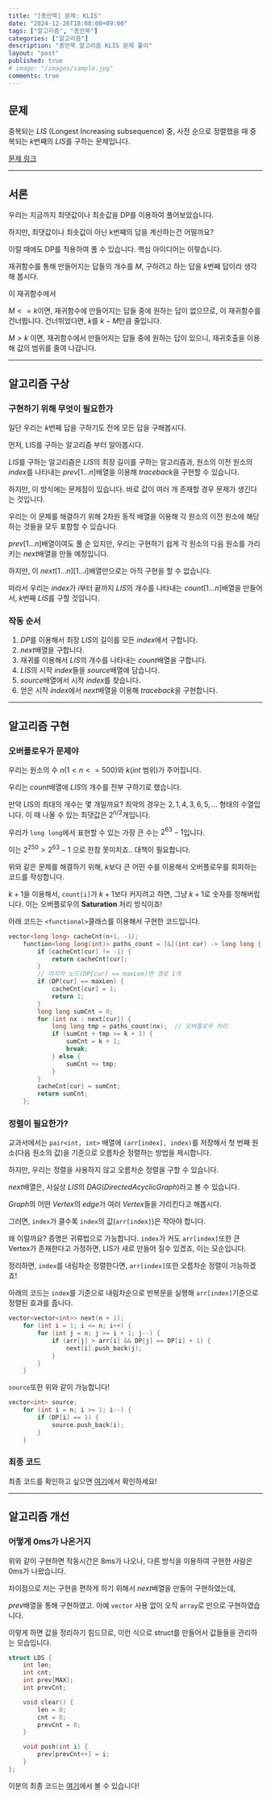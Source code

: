 ```yaml
---
title: "[종만북] 문제: KLIS"
date: "2024-12-26T18:08:00+09:00"
tags: ["알고리즘", "종만북"]
categories: ["알고리즘"]
description: "종만북 알고리즘 KLIS 문제 풀이"
layout: "post"
published: true
# image: "/images/sample.jpg"
comments: true
---
```


## 문제
중복되는 $LIS$ (Longest Increasing subsequence) 중, 사전 순으로 정렬했을 때 중복되는 $k$번째의 $LIS$를 구하는 문제입니다.

[문제 링크](https://algospot.com/judge/problem/read/KLIS)

* * *

## 서론
우리는 지금까지 최댓값이나 최솟값을 DP를 이용하여 풀어보았습니다.

하지만, 최댓값이나 최솟값이 아닌 k번째의 답을 계산하는건 어떨까요?

이럴 때에도 DP를 적용하여 풀 수 있습니다. 핵심 아이디어는 이렇습니다.

재귀함수를 통해 만들어지는 답들의 개수를 $M$, 구하려고 하는 답을 $k$번째 답이라 생각해 봅시다.

이 재귀함수에서 

$M <= k$이면, 재귀함수에 만들어지는 답들 중에 원하는 답이 없으므로, 이 재귀함수를 건너뜁니다. 건너뛰었다면, $k$를 $k-M$만큼 줄입니다.

$M > k$ 이면, 재귀함수에서 만들어지는 답들 중에 원하는 답이 있으니, 재귀호출을 이용해 값의 범위를 줄여 나갑니다.

* * *

## 알고리즘 구상
### 구현하기 위해 무엇이 필요한가
일단 우리는 $k$번째 답을 구하기도 전에 모든 답을 구해봅시다.

먼저, LIS를 구하는 알고리즘 부터 알아봅시다.

$LIS$를 구하는 알고리즘은 $LIS$의 최장 길이를 구하는 알고리즘과, 원소의 이전 원소의 $index$를 나타내는 $prev[1...n]$배열을 이용해 $traceback$을 구현할 수 있습니다.

하지만, 이 방식에는 문제점이 있습니다. 바로 값이 여러 개 존재할 경우 문제가 생긴다는 것입니다.

우리는 이 문제를 해결하기 위해 2차원 동적 배열을 이용해 각 원소의 이전 원소에 해당하는 것들을 모두 포함할 수 있습니다.

$prev[1...n]$배열이여도 풀 순 있지만, 우리는 구현하기 쉽게 각 원소의 다음 원소를 가리키는 $next$배열을 만들 예정입니다.

하지만, 이 $next[1...n][1...i]$배열만으로는 아직 구현을 할 수 없습니다.

따라서 우리는 $index$가 $i$부터 끝까지 $LIS$의 개수를 나타내는 $count[1...n]$배열을 
만들어서, $k$번째 $LIS$를 구할 것입니다.

### 작동 순서
1. $DP$를 이용해서 최장 $LIS$의 길이를 모든 $index$에서 구합니다.
2. $next$배열을 구합니다.
3. 재귀를 이용해서 $LIS$의 개수를 나타내는 $count$배열을 구합니다. 
4. $LIS$의 시작 $index$들을 $source$배열에 담습니다.
5. $source$배열에서 시작 $index$를 찾습니다.
6. 얻은 시작 $index$에서 $next$배열을 이용해 $traceback$을 구현합니다.

* * *

## 알고리즘 구현
### 오버플로우가 문제야
우리는 원소의 수 $n(1<n<=500)$와 $k$($int$ 범위)가 주어집니다.

우리는 $count$배열에 $LIS$의 개수를 전부 구하기로 했습니다.

만약 LIS의 최대의 개수는 몇 개일까요? 최악의 경우는 $2, 1, 4, 3, 6, 5, ...$ 형태의 수열입니다. 이 때 나올 수 있는 최댓값은 $2^{n/2}$개입니다.

우리가 ```long long```에서 표현할 수 있는 가장 큰 수는 $2^63 - 1$입니다.

이는 $2^{250} > 2^{63}-1$ 으로 한참 못미치죠.. 대책이 필요합니다.

위와 같은 문제를 해결하기 위해, $k$보다 큰 어떤 수를 이용해서 오버플로우를 회피하는 코드를 작성합니다. 

$k + 1$을 이용해서, ```count[i]```가 $k+1$보다 커지려고 하면, 그냥 $k+1$로 숫자를 정해버립니다. 이는 오버플로우의 **Saturation** 처리 방식이죠!

아래 코드는 ```<functional>```클래스를 이용해서 구현한 코드입니다.
```c++
vector<long long> cacheCnt(n+1, -1);
    function<long long(int)> paths_count = [&](int cur) -> long long {
        if (cacheCnt[cur] != -1) {
            return cacheCnt[cur];
        }
        // 마지막 노드(DP[cur] == maxLen)면 경로 1개
        if (DP[cur] == maxLen) {
            cacheCnt[cur] = 1;
            return 1;
        }
        long long sumCnt = 0;
        for (int nx : next[cur]) {
            long long tmp = paths_count(nx);  // 오버플로우 처리
            if (sumCnt + tmp >= k + 1) {
                sumCnt = k + 1;
                break;
            } else {
                sumCnt += tmp;
            }
        }
        cacheCnt[cur] = sumCnt;
        return sumCnt; 
    };
```

### 정렬이 필요한가?
교과서에서는 ```pair<int, int>``` 배열에 ```(arr[index], index)```를 저장해서 첫 번째 원소(다음 원소의 값)을 기준으로 오름차순 정렬하는 방법을 제시합니다.

하지만, 우리는 정렬을 사용하지 않고 오름차순 정렬을 구할 수 있습니다.

$next$배열은, 사실상 $LIS$의 $DAG(Directed Acyclic Graph)$라고 볼 수 있습니다.

$Graph$의 어떤 $Vertex$의 $edge$가 여러 $Vertex$들을 가리킨다고 해봅시다.

그러면, ```index```가 클수록 ```index```의 값(```arr[index]```)은 작아야 합니다. 

왜 이럴까요? 증명은 귀류법으로 가능합니다. 
```index```가 커도 ```arr[index]```또한 큰 Vertex가 존재한다고 가정하면, LIS가 새로 만들어 질수 있겠죠, 이는 모순입니다.

정리하면, ```index```를 내림차순 정렬한다면, ```arr[index]```또한 오름차순 정렬이 가능하겠죠!

아래의 코드는 ```index```를 기준으로 내림차순으로 반복문을 실행해 ```arr[index]```기준으로 정렬된 효과를 줍니다.

```c++
vector<vector<int>> next(n + 1);
    for (int i = 1; i <= n; i++) {
        for (int j = n; j >= i + 1; j--) {
            if (arr[j] > arr[i] && DP[j] == DP[i] + 1) {
                next[i].push_back(j);
            }
        }
    }
```

```source```또한 위와 같이 가능합니다!
```c++
vector<int> source;
    for (int i = n; i >= 1; i--) {
        if (DP[i] == 1) {
            source.push_back(i);
        }
    }
```

### 최종 코드
최종 코드를 확인하고 싶으면 [여기](https://github.com/sossos5989/algospot/blob/main/klis.cc)에서 확인하세요!
* * *

## 알고리즘 개선
### 어떻게 0ms가 나온거지
위와 같이 구현하면 작동시간은 8ms가 나오나, 다른 방식을 이용하여 구현한 사람은 0ms가 나왔습니다. 

차이점으로 저는 구현을 편하게 하기 위해서 $next$배열을 만들어 구현하였는데, 

$prev$배열을 통해 구현하였고. 아예 ```vector``` 사용 없이 오직 ```array```로 만으로 구현하였습니다.

이렇게 하면 값을 정리하기 힘드므로, 이런 식으로 struct를 만들어서 값들들을 관리하는 모습입니다.

```c++
struct LDS {
	int len;
	int cnt;
	int prev[MAX];
	int prevCnt;

	void clear() {
		len = 0;
		cnt = 0;
		prevCnt = 0;
	}

	void push(int i) {
		prev[prevCnt++] = i;
	}
};
```

이분의 최종 코드는 [여기](https://algospot.com/judge/submission/detail/102667)에서 볼 수 있습니다!